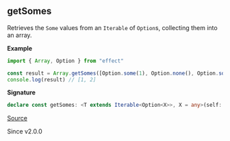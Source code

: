## getSomes

Retrieves the `Some` values from an `Iterable` of `Option`s, collecting them into an array.

**Example**

```ts
import { Array, Option } from "effect"

const result = Array.getSomes([Option.some(1), Option.none(), Option.some(2)])
console.log(result) // [1, 2]
```

**Signature**

```ts
declare const getSomes: <T extends Iterable<Option<X>>, X = any>(self: T) => Array<Option.Value<ReadonlyArray.Infer<T>>>
```

[Source](https://github.com/Effect-TS/effect/tree/main/packages/effect/src/Array.ts#L2525)

Since v2.0.0
